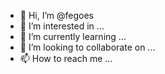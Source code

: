 - 👋 Hi, I’m @fegoes
- 👀 I’m interested in ...
- 🌱 I’m currently learning ...
- 💞️ I’m looking to collaborate on ...
- 📫 How to reach me ...

<!---
fegoes/fegoes is a ✨ special ✨ repository because its `README.md` (this file) appears on your GitHub profile.
You can click the Preview link to take a look at your changes.
--->
